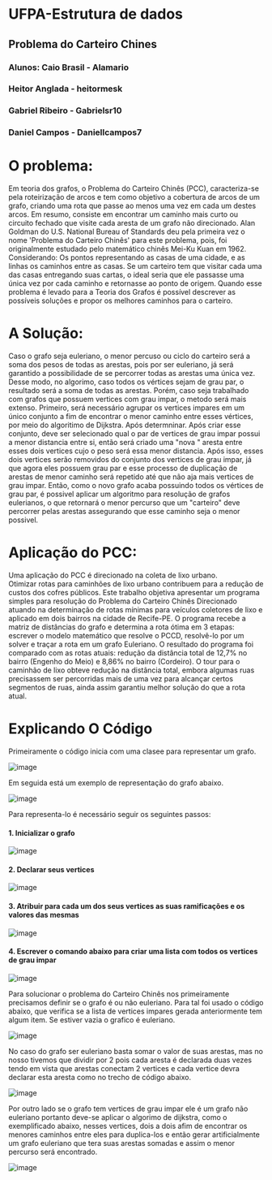 # UFPA-Estrutura de dados
## Problema do Carteiro Chines
### Alunos: Caio Brasil - Alamario
###        Heitor Anglada - heitormesk
###        Gabriel Ribeiro - Gabrielsr10
###        Daniel Campos - Daniellcampos7

# O problema: 
   Em teoria dos grafos, o Problema do Carteiro Chinês (PCC), caracteriza-se pela roteirização de arcos e tem como objetivo a cobertura de arcos de um grafo, criando uma rota que passe ao menos uma vez em cada um destes arcos.
        Em resumo, consiste em encontrar um caminho mais curto ou circuito fechado que visite cada aresta de um grafo não direcionado.
        Alan Goldman do U.S. National Bureau of Standards deu pela primeira vez o nome 'Problema do Carteiro Chinês' para este problema, pois, foi originalmente estudado pelo matemático chinês Mei-Ku Kuan em 1962.
        Considerando: Os pontos representando as casas de uma cidade, e as linhas os caminhos entre as casas. Se um carteiro tem que visitar cada uma das casas entregando suas cartas, o ideal seria que ele passasse uma única vez por cada caminho e retornasse ao ponto de origem. Quando esse problema é levado para a Teoria dos Grafos é possível descrever as possíveis soluções e propor os melhores caminhos para o carteiro.

# A Solução:
   Caso o grafo seja euleriano, o menor percuso ou ciclo do carteiro será a soma dos pesos de todas as arestas, pois por ser euleriano, já será garantido a possibilidade de se percorrer todas as arestas uma única vez. Desse modo, no algorimo, caso todos os vértices sejam de grau par, o resultado será a soma de todas as arestas. Porém, caso seja trabalhado com grafos que possuem vertices com grau impar, o metodo será mais extenso.
      Primeiro, será necessário agrupar os vertices impares em um único conjunto a fim de encontrar o menor caminho entre esses vértices, por meio do algoritimo de Dijkstra. Após determninar. Após criar esse conjunto, deve ser selecionado qual o par de vertices de grau impar possui a menor distancia entre si, então será criado uma "nova " aresta entre esses dois vertices cujo o peso será essa menor distancia. Após isso, esses dois vertices serão removidos do conjunto dos vertices de grau impar, já que agora eles possuem grau par e esse processo de duplicação de arestas de menor caminho será repetido até que não aja mais vertices de grau impar.
      Então, como o novo grafo acaba possuindo todos os vértices de grau par, é possivel aplicar um algoritmo para resolução de grafos eulerianos, o que retornará o menor percurso que um "carteiro" deve percorrer pelas arestas assegurando que esse caminho seja o menor possivel. 
      
# Aplicação do PCC:
Uma aplicação do PCC é direcionado na coleta de lixo urbano.                         
       Otimizar rotas para caminhões de lixo urbano contribuem para a redução de custos dos cofres públicos. Este trabalho objetiva apresentar um programa simples para resolução do Problema do Carteiro Chinês Direcionado atuando na determinação de rotas mínimas para veículos coletores de lixo e aplicado em dois bairros na cidade de Recife-PE. 
       O programa recebe a matriz de distâncias do grafo e determina a rota ótima em 3 etapas: escrever o modelo matemático que resolve o PCCD, resolvê-lo por um solver e traçar a rota em um grafo Euleriano. O resultado do programa foi comparado com as rotas atuais: redução da distância total de 12,7% no bairro (Engenho do Meio) e 8,86% no bairro (Cordeiro). O tour para o caminhão de lixo obteve redução na distância total, embora algumas ruas precisassem ser percorridas mais de uma vez para alcançar certos segmentos de ruas, ainda assim garantiu melhor solução do que a rota atual.

# Explicando O Código
   Primeiramente o código inicia com uma clasee para representar um grafo. 
   
   ![image](https://user-images.githubusercontent.com/60029072/136312015-6f3b4f64-78e3-4cfc-8349-22a6b8728011.png)
   
   Em seguida está um exemplo de representação do grafo abaixo.
   
   ![image](https://user-images.githubusercontent.com/60029072/136311310-1364109a-2eb9-48ef-bda7-d6ea4e945054.png)

   Para representa-lo é necessário seguir os seguintes passos:
   
   #### 1. Inicializar o grafo
   
   ![image](https://user-images.githubusercontent.com/60029072/136311104-87ad018a-f3ec-4392-927a-de9219378ca4.png)
   
   #### 2. Declarar seus vertices
   
   ![image](https://user-images.githubusercontent.com/60029072/136311214-08e8b3bf-3118-4690-91a6-3f5dda538ead.png)
   
   #### 3. Atribuir para cada um dos seus vertices as suas ramificações e os valores das mesmas
   
   ![image](https://user-images.githubusercontent.com/60029072/136311752-594bf194-6a85-4603-8d44-3930ca3fafca.png)
   
   #### 4. Escrever o comando abaixo para criar uma lista com todos os vertices de grau impar
   
   ![image](https://user-images.githubusercontent.com/60029072/136311880-2e00c309-0240-4933-867e-6342d61cc6a8.png)


   Para solucionar o problema do Carteiro Chinês nos primeiramente precisamos definir se o grafo é ou não euleriano. Para tal foi usado o código abaixo, que verifica se a lista de vertices impares gerada anteriormente tem algum item. Se estiver vazia o grafico é euleriano.
   
   ![image](https://user-images.githubusercontent.com/60029072/136312287-d2835d46-aaf7-490a-929a-f89078253162.png)
   
   No caso do grafo ser euleriano basta somar o valor de suas arestas, mas no nosso tivemos que dividir por 2 pois cada aresta é declarada duas vezes tendo em vista que arestas conectam 2 vertices e cada vertice devra declarar esta aresta como no trecho de código abaixo.
   
   ![image](https://user-images.githubusercontent.com/60029072/136312769-1bab361d-b1a2-4968-8cda-eb61350c522d.png)

   Por outro lado se o grafo tem vertices de grau impar ele é um grafo não euleriano portanto deve-se aplicar o algorimo de dijkstra, como o exemplificado abaixo, nesses vertices, dois a dois afim de encontrar os menores caminhos entre eles para duplica-los e então gerar artificialmente um grafo euleriano que tera suas arestas somadas
 e assim o menor percurso será encontrado.
 
 ![image](https://user-images.githubusercontent.com/60029072/136313296-45866091-de6a-40dd-adb7-27a6c065bd4c.png)





   



